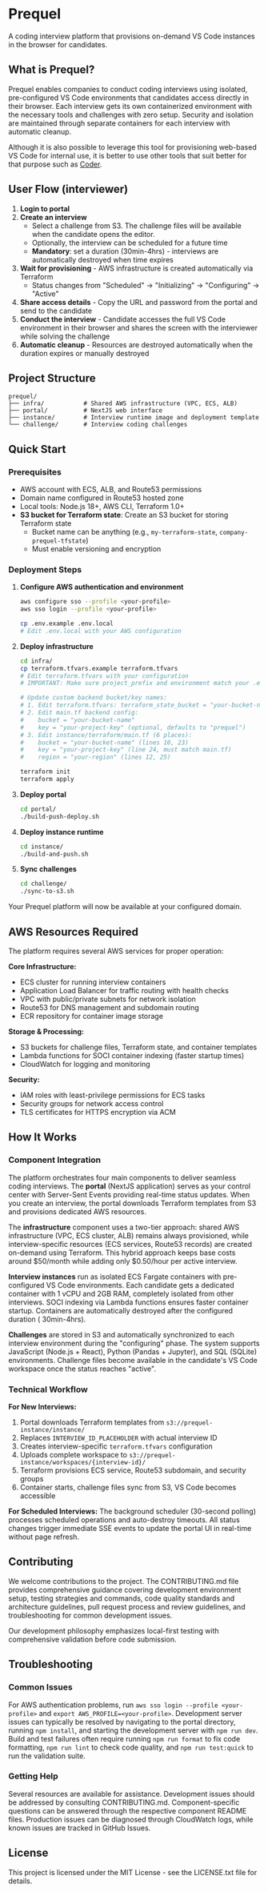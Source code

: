 # Prequel

A coding interview platform that provisions on-demand VS Code instances in the browser for candidates.

## What is Prequel?

Prequel enables companies to conduct coding interviews using isolated, pre-configured VS Code environments that
candidates access directly in their browser. Each interview gets its own containerized environment with the necessary
tools and challenges with zero setup. Security and isolation are maintained through separate containers for each
interview with automatic cleanup.

Although it is also possible to leverage this tool for provisioning web-based VS Code for internal use, it is better to
use other tools that suit better for that purpose such as [Coder](https://coder.com/).

## User Flow (interviewer)

1. **Login to portal**
2. **Create an interview**
    - Select a challenge from S3. The challenge files will be available when the candidate opens the editor.
    - Optionally, the interview can be scheduled for a future time
    - **Mandatory**: set a duration (30min-4hrs) - interviews are automatically destroyed when time expires
3. **Wait for provisioning** - AWS infrastructure is created automatically via Terraform
    - Status changes from "Scheduled" → "Initializing" → "Configuring" → "Active"
4. **Share access details** - Copy the URL and password from the portal and send to the candidate
5. **Conduct the interview** - Candidate accesses the full VS Code environment in their browser and shares the screen
   with the interviewer while solving the challenge
6. **Automatic cleanup** - Resources are destroyed automatically when the duration expires or manually destroyed

## Project Structure

```
prequel/
├── infra/           # Shared AWS infrastructure (VPC, ECS, ALB)
├── portal/          # NextJS web interface
├── instance/        # Interview runtime image and deployment template  
└── challenge/       # Interview coding challenges
```

## Quick Start

### Prerequisites

- AWS account with ECS, ALB, and Route53 permissions
- Domain name configured in Route53 hosted zone
- Local tools: Node.js 18+, AWS CLI, Terraform 1.0+
- **S3 bucket for Terraform state**: Create an S3 bucket for storing Terraform state
    - Bucket name can be anything (e.g., `my-terraform-state`, `company-prequel-tfstate`)
    - Must enable versioning and encryption

### Deployment Steps

1. **Configure AWS authentication and environment**
   ```bash
   aws configure sso --profile <your-profile>
   aws sso login --profile <your-profile>

   cp .env.example .env.local
   # Edit .env.local with your AWS configuration
   ```

2. **Deploy infrastructure**
   ```bash
   cd infra/
   cp terraform.tfvars.example terraform.tfvars
   # Edit terraform.tfvars with your configuration
   # IMPORTANT: Make sure project_prefix and environment match your .env.local
   
   # Update custom backend bucket/key names:
   # 1. Edit terraform.tfvars: terraform_state_bucket = "your-bucket-name"
   # 2. Edit main.tf backend config: 
   #    bucket = "your-bucket-name"
   #    key = "your-project-key" (optional, defaults to "prequel")
   # 3. Edit instance/terraform/main.tf (6 places):
   #    bucket = "your-bucket-name" (lines 10, 23)
   #    key = "your-project-key" (line 24, must match main.tf)
   #    region = "your-region" (lines 12, 25)
   
   terraform init
   terraform apply
   ```

3. **Deploy portal**
   ```bash
   cd portal/
   ./build-push-deploy.sh
   ```

4. **Deploy instance runtime**
   ```bash
   cd instance/
   ./build-and-push.sh
   ```

5. **Sync challenges**
   ```bash
   cd challenge/
   ./sync-to-s3.sh
   ```

Your Prequel platform will now be available at your configured domain.

## AWS Resources Required

The platform requires several AWS services for proper operation:

**Core Infrastructure:**

- ECS cluster for running interview containers
- Application Load Balancer for traffic routing with health checks
- VPC with public/private subnets for network isolation
- Route53 for DNS management and subdomain routing
- ECR repository for container image storage

**Storage & Processing:**

- S3 buckets for challenge files, Terraform state, and container templates
- Lambda functions for SOCI container indexing (faster startup times)
- CloudWatch for logging and monitoring

**Security:**

- IAM roles with least-privilege permissions for ECS tasks
- Security groups for network access control
- TLS certificates for HTTPS encryption via ACM

## How It Works

### Component Integration

The platform orchestrates four main components to deliver seamless coding interviews. The **portal** (NextJS
application) serves as your control center with Server-Sent Events providing real-time status updates. When you create
an interview, the portal downloads Terraform templates from S3 and provisions dedicated AWS resources.

The **infrastructure** component uses a two-tier approach: shared AWS infrastructure (VPC, ECS cluster, ALB) remains
always provisioned, while interview-specific resources (ECS services, Route53 records) are created on-demand using
Terraform. This hybrid approach keeps base costs around $50/month while adding only $0.50/hour per active interview.

**Interview instances** run as isolated ECS Fargate containers with pre-configured VS Code environments. Each candidate
gets a dedicated container with 1 vCPU and 2GB RAM, completely isolated from other interviews. SOCI indexing via Lambda
functions ensures faster container startup. Containers are automatically destroyed after the configured duration (
30min-4hrs).

**Challenges** are stored in S3 and automatically synchronized to each interview environment during the "configuring"
phase. The system supports JavaScript (Node.js + React), Python (Pandas + Jupyter), and SQL (SQLite) environments.
Challenge files become available in the candidate's VS Code workspace once the status reaches "active".

### Technical Workflow

**For New Interviews:**

1. Portal downloads Terraform templates from `s3://prequel-instance/instance/`
2. Replaces `INTERVIEW_ID_PLACEHOLDER` with actual interview ID
3. Creates interview-specific `terraform.tfvars` configuration
4. Uploads complete workspace to `s3://prequel-instance/workspaces/{interview-id}/`
5. Terraform provisions ECS service, Route53 subdomain, and security groups
6. Container starts, challenge files sync from S3, VS Code becomes accessible

**For Scheduled Interviews:**
The background scheduler (30-second polling) processes scheduled operations and auto-destroy timeouts. All status
changes trigger immediate SSE events to update the portal UI in real-time without page refresh.

## Contributing

We welcome contributions to the project. The CONTRIBUTING.md file provides comprehensive guidance covering development
environment setup, testing strategies and commands, code quality standards and architecture guidelines, pull request
process and review guidelines, and troubleshooting for common development issues.

Our development philosophy emphasizes local-first testing with comprehensive validation before code submission.

## Troubleshooting

### Common Issues

For AWS authentication problems, run `aws sso login --profile <your-profile>` and `export AWS_PROFILE=<your-profile>`.
Development server issues can typically be resolved by navigating to the portal directory, running `npm install`, and
starting the development server with `npm run dev`. Build and test failures often require running `npm run format` to
fix code formatting, `npm run lint` to check code quality, and `npm run test:quick` to run the validation suite.

### Getting Help

Several resources are available for assistance. Development issues should be addressed by consulting CONTRIBUTING.md.
Component-specific questions can be answered through the respective component README files. Production issues can be
diagnosed through CloudWatch logs, while known issues are tracked in GitHub Issues.

## License

This project is licensed under the MIT License - see the LICENSE.txt file for details.